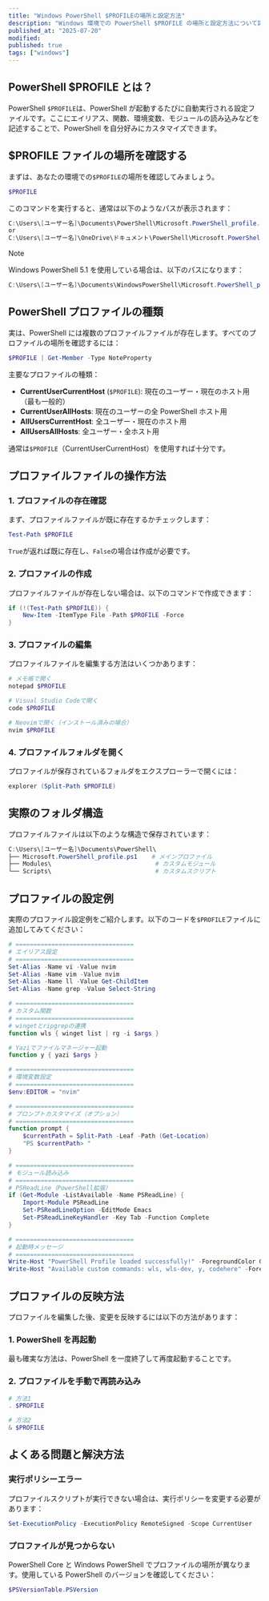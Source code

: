 ```yaml
---
title: "Windows PowerShell $PROFILEの場所と設定方法"
description: "Windows 環境での PowerShell $PROFILE の場所と設定方法について詳しく解説します。"
published_at: "2025-07-20"
modified:
published: true
tags: ["windows"]
---
```


## PowerShell $PROFILE とは？

PowerShell `$PROFILE`は、PowerShell が起動するたびに自動実行される設定ファイルです。ここにエイリアス、関数、環境変数、モジュールの読み込みなどを記述することで、PowerShell を自分好みにカスタマイズできます。

## $PROFILE ファイルの場所を確認する

まずは、あなたの環境での`$PROFILE`の場所を確認してみましょう。

```powershell
$PROFILE
```

このコマンドを実行すると、通常は以下のようなパスが表示されます：

```powershell
C:\Users\[ユーザー名]\Documents\PowerShell\Microsoft.PowerShell_profile.ps1
or
C:\Users\[ユーザー名]\OneDrive\ドキュメント\PowerShell\Microsoft.PowerShell_profile.ps1
```

> [!NOTE]
> Windows PowerShell 5.1 を使用している場合は、以下のパスになります：

```powershell
C:\Users\[ユーザー名]\Documents\WindowsPowerShell\Microsoft.PowerShell_profile.ps1
```

## PowerShell プロファイルの種類

実は、PowerShell には複数のプロファイルファイルが存在します。すべてのプロファイルの場所を確認するには：

```powershell
$PROFILE | Get-Member -Type NoteProperty
```

主要なプロファイルの種類：

- **CurrentUserCurrentHost** (`$PROFILE`): 現在のユーザー・現在のホスト用（最も一般的）
- **CurrentUserAllHosts**: 現在のユーザーの全 PowerShell ホスト用
- **AllUsersCurrentHost**: 全ユーザー・現在のホスト用
- **AllUsersAllHosts**: 全ユーザー・全ホスト用

通常は`$PROFILE`（CurrentUserCurrentHost）を使用すれば十分です。

## プロファイルファイルの操作方法

### 1. プロファイルの存在確認

まず、プロファイルファイルが既に存在するかチェックします：

```powershell
Test-Path $PROFILE
```

`True`が返れば既に存在し、`False`の場合は作成が必要です。

### 2. プロファイルの作成

プロファイルファイルが存在しない場合は、以下のコマンドで作成できます：

```powershell
if (!(Test-Path $PROFILE)) {
    New-Item -ItemType File -Path $PROFILE -Force
}
```

### 3. プロファイルの編集

プロファイルファイルを編集する方法はいくつかあります：

```powershell
# メモ帳で開く
notepad $PROFILE

# Visual Studio Codeで開く
code $PROFILE

# Neovimで開く（インストール済みの場合）
nvim $PROFILE
```

### 4. プロファイルフォルダを開く

プロファイルが保存されているフォルダをエクスプローラーで開くには：

```powershell
explorer (Split-Path $PROFILE)
```

## 実際のフォルダ構造

プロファイルファイルは以下のような構造で保存されています：

```powershell
C:\Users\[ユーザー名]\Documents\PowerShell\
├── Microsoft.PowerShell_profile.ps1    # メインプロファイル
├── Modules\                             # カスタムモジュール
└── Scripts\                             # カスタムスクリプト
```

## プロファイルの設定例

実際のプロファイル設定例をご紹介します。以下のコードを`$PROFILE`ファイルに追加してみてください：

```powershell
# =================================
# エイリアス設定
# =================================
Set-Alias -Name vi -Value nvim
Set-Alias -Name vim -Value nvim
Set-Alias -Name ll -Value Get-ChildItem
Set-Alias -Name grep -Value Select-String

# =================================
# カスタム関数
# =================================
# wingetとripgrepの連携
function wls { winget list | rg -i $args }

# Yaziでファイルマネージャー起動
function y { yazi $args }

# =================================
# 環境変数設定
# =================================
$env:EDITOR = "nvim"

# =================================
# プロンプトカスタマイズ（オプション）
# =================================
function prompt {
	$currentPath = Split-Path -Leaf -Path (Get-Location)
	"PS $currentPath> "
}

# =================================
# モジュール読み込み
# =================================
# PSReadLine（PowerShell拡張）
if (Get-Module -ListAvailable -Name PSReadLine) {
	Import-Module PSReadLine
	Set-PSReadLineOption -EditMode Emacs
	Set-PSReadLineKeyHandler -Key Tab -Function Complete
}

# =================================
# 起動時メッセージ
# =================================
Write-Host "PowerShell Profile loaded successfully!" -ForegroundColor Green
Write-Host "Available custom commands: wls, wls-dev, y, codehere" -ForegroundColor Yellow
```

## プロファイルの反映方法

プロファイルを編集した後、変更を反映するには以下の方法があります：

### 1. PowerShell を再起動

最も確実な方法は、PowerShell を一度終了して再度起動することです。

### 2. プロファイルを手動で再読み込み

```powershell
# 方法1
. $PROFILE

# 方法2
& $PROFILE
```

## よくある問題と解決方法

### 実行ポリシーエラー

プロファイルスクリプトが実行できない場合は、実行ポリシーを変更する必要があります：

```powershell
Set-ExecutionPolicy -ExecutionPolicy RemoteSigned -Scope CurrentUser
```

### プロファイルが見つからない

PowerShell Core と Windows PowerShell でプロファイルの場所が異なります。使用している PowerShell のバージョンを確認してください：

```powershell
$PSVersionTable.PSVersion
```
